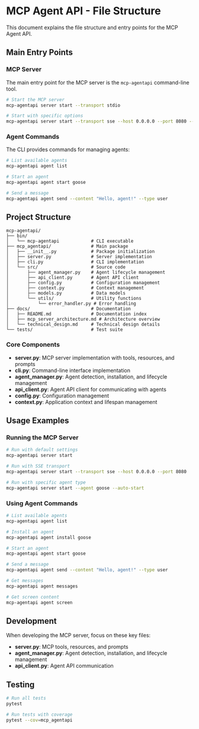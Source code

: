 # MCP Agent API - File Structure

This document explains the file structure and entry points for the MCP Agent API.

## Main Entry Points

### MCP Server

The main entry point for the MCP server is the `mcp-agentapi` command-line tool.

```bash
# Start the MCP server
mcp-agentapi server start --transport stdio

# Start with specific options
mcp-agentapi server start --transport sse --host 0.0.0.0 --port 8080 --agent goose
```

### Agent Commands

The CLI provides commands for managing agents:

```bash
# List available agents
mcp-agentapi agent list

# Start an agent
mcp-agentapi agent start goose

# Send a message
mcp-agentapi agent send --content "Hello, agent!" --type user
```

## Project Structure

```
mcp-agentapi/
├── bin/
│   └── mcp-agentapi            # CLI executable
├── mcp_agentapi/               # Main package
│   ├── __init__.py             # Package initialization
│   ├── server.py               # Server implementation
│   ├── cli.py                  # CLI implementation
│   └── src/                    # Source code
│       ├── agent_manager.py    # Agent lifecycle management
│       ├── api_client.py       # Agent API client
│       ├── config.py           # Configuration management
│       ├── context.py          # Context management
│       ├── models.py           # Data models
│       └── utils/              # Utility functions
│           └── error_handler.py # Error handling
├── docs/                       # Documentation
│   ├── README.md               # Documentation index
│   ├── mcp_server_architecture.md # Architecture overview
│   └── technical_design.md     # Technical design details
└── tests/                      # Test suite
```

### Core Components

- **server.py**: MCP server implementation with tools, resources, and prompts
- **cli.py**: Command-line interface implementation
- **agent_manager.py**: Agent detection, installation, and lifecycle management
- **api_client.py**: Agent API client for communicating with agents
- **config.py**: Configuration management
- **context.py**: Application context and lifespan management

## Usage Examples

### Running the MCP Server

```bash
# Run with default settings
mcp-agentapi server start

# Run with SSE transport
mcp-agentapi server start --transport sse --host 0.0.0.0 --port 8080

# Run with specific agent type
mcp-agentapi server start --agent goose --auto-start
```

### Using Agent Commands

```bash
# List available agents
mcp-agentapi agent list

# Install an agent
mcp-agentapi agent install goose

# Start an agent
mcp-agentapi agent start goose

# Send a message
mcp-agentapi agent send --content "Hello, agent!" --type user

# Get messages
mcp-agentapi agent messages

# Get screen content
mcp-agentapi agent screen
```

## Development

When developing the MCP server, focus on these key files:

- **server.py**: MCP tools, resources, and prompts
- **agent_manager.py**: Agent detection, installation, and lifecycle management
- **api_client.py**: Agent API communication

## Testing

```bash
# Run all tests
pytest

# Run tests with coverage
pytest --cov=mcp_agentapi
```
